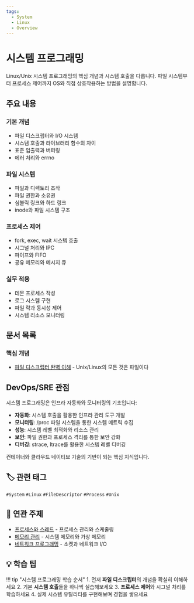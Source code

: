 ```yaml
---
tags:
  - System
  - Linux
  - Overview
---
```


# 시스템 프로그래밍

Linux/Unix 시스템 프로그래밍의 핵심 개념과 시스템 호출을 다룹니다. 파일 시스템부터 프로세스 제어까지 OS와 직접 상호작용하는 방법을 설명합니다.

## 주요 내용

### 기본 개념
- 파일 디스크립터와 I/O 시스템
- 시스템 호출과 라이브러리 함수의 차이
- 표준 입출력과 버퍼링
- 에러 처리와 errno

### 파일 시스템
- 파일과 디렉토리 조작
- 파일 권한과 소유권
- 심볼릭 링크와 하드 링크
- inode와 파일 시스템 구조

### 프로세스 제어
- fork, exec, wait 시스템 호출
- 시그널 처리와 IPC
- 파이프와 FIFO
- 공유 메모리와 메시지 큐

### 실무 적용
- 데몬 프로세스 작성
- 로그 시스템 구현
- 파일 락과 동시성 제어
- 시스템 리소스 모니터링

## 문서 목록

### 핵심 개념
- [파일 디스크립터 완벽 이해](file-descriptor.md) - Unix/Linux의 모든 것은 파일이다

## DevOps/SRE 관점

시스템 프로그래밍은 인프라 자동화와 모니터링의 기초입니다:

- **자동화**: 시스템 호출을 활용한 인프라 관리 도구 개발
- **모니터링**: /proc 파일 시스템을 통한 시스템 메트릭 수집
- **성능**: 시스템 레벨 최적화와 리소스 관리
- **보안**: 파일 권한과 프로세스 격리를 통한 보안 강화
- **디버깅**: strace, ltrace를 활용한 시스템 레벨 디버깅

컨테이너와 클라우드 네이티브 기술의 기반이 되는 핵심 지식입니다.

## 🏷️ 관련 태그

`#System` `#Linux` `#FileDescriptor` `#Process` `#Unix`

## 🔗 연관 주제

- [프로세스와 스레드](../process/index.md) - 프로세스 관리와 스케줄링
- [메모리 관리](../memory/index.md) - 시스템 메모리와 가상 메모리
- [네트워크 프로그래밍](../network/index.md) - 소켓과 네트워크 I/O

## 💡 학습 팁

!!! tip "시스템 프로그래밍 학습 순서"
    1. 먼저 **파일 디스크립터**의 개념을 확실히 이해하세요
    2. 기본 **시스템 호출**들을 하나씩 실습해보세요
    3. **프로세스 제어**와 시그널 처리를 학습하세요
    4. 실제 시스템 유틸리티를 구현해보며 경험을 쌓으세요